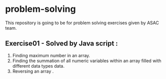 # problem-solving
This repository is going to be for problem solving exercises given by ASAC team.

## Exercise01 - Solved by Java script :
1. Finding maximum number in an array.
2. Finding the summation of all numeric variables within an array filled with different data types data.
3. Reversing an array . 
